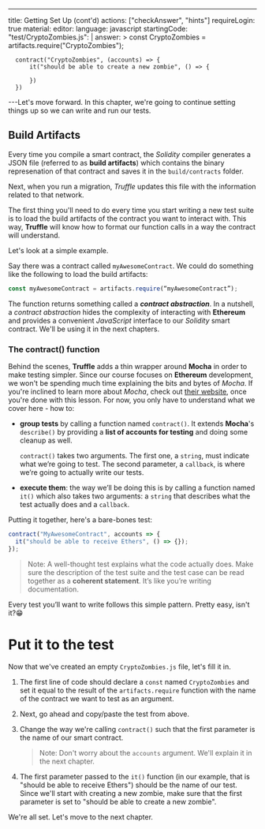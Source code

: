 ---
title: Getting Set Up (cont'd)
actions: ["checkAnswer", "hints"]
requireLogin: true
material:
  editor:
    language: javascript
    startingCode:
      "test/CryptoZombies.js": |
    answer: >
      const CryptoZombies = artifacts.require("CryptoZombies");

      contract("CryptoZombies", (accounts) => {
          it("should be able to create a new zombie", () => {

          })
      })
---Let's move forward. In this chapter, we're going to continue setting things
up so we can write and run our tests.

## Build Artifacts

Every time you compile a smart contract, the _Solidity_ compiler generates a
JSON file (referred to as **build artifacts**) which contains the binary
represenation of that contract and saves it in the `build/contracts` folder.

Next, when you run a migration, _Truffle_ updates this file with the information
related to that network.

The first thing you'll need to do every time you start writing a new test suite
is to load the build artifacts of the contract you want to interact with. This
way, **Truffle** will know how to format our function calls in a way the
contract will understand.

Let's look at a simple example.

Say there was a contract called `myAwesomeContract`. We could do something like
the following to load the build artifacts:

```javascript
const myAwesomeContract = artifacts.require(“myAwesomeContract”);
```

The function returns something called a **_contract abstraction_**. In a
nutshell, a _contract abstraction_ hides the complexity of interacting with
**Ethereum** and provides a convenient _JavaScript_ interface to our _Solidity_
smart contract. We'll be using it in the next chapters.

### The contract() function

Behind the scenes, **Truffle** adds a thin wrapper around **Mocha** in order to
make testing simpler. Since our course focuses on **Ethereum** development, we
won't be spending much time explaining the bits and bytes of _Mocha_. If you're
inclined to learn more about _Mocha_, check out
<a href="https://mochajs.org/" target=_blank>their website</a>, once you're done
with this lesson. For now, you only have to understand what we cover here - how
to:

- **group tests** by calling a function named `contract()`. It extends
  **Mocha**'s `describe()` by providing a **list of accounts for testing** and
  doing some cleanup as well.

  `contract()` takes two arguments. The first one, a `string`, must indicate
  what we’re going to test. The second parameter, a `callback`, is where we’re
  going to actually write our tests.

- **execute them**: the way we’ll be doing this is by calling a function named
  `it()` which also takes two arguments: a `string` that describes what the test
  actually does and a `callback`.

Putting it together, here's a bare-bones test:

```javascript
contract("MyAwesomeContract", accounts => {
  it("should be able to receive Ethers", () => {});
});
```

> Note: A well-thought test explains what the code actually does. Make sure the
> description of the test suite and the test case can be read together as a
> **coherent statement**. It’s like you’re writing documentation.

Every test you’ll want to write follows this simple pattern. Pretty easy, isn't
it?😁

# Put it to the test

Now that we've created an empty `CryptoZombies.js` file, let's fill it in.

1. The first line of code should declare a `const` named `CryptoZombies` and set
   it equal to the result of the `artifacts.require` function with the name of
   the contract we want to test as an argument.

2. Next, go ahead and copy/paste the test from above.

3. Change the way we're calling `contract()` such that the first parameter is
   the name of our smart contract.

   > Note: Don't worry about the `accounts` argument. We'll explain it in the
   > next chapter.

4. The first parameter passed to the `it()` function (in our example, that is
   "should be able to receive Ethers") should be the name of our test. Since
   we'll start with creating a new zombie, make sure that the first parameter is
   set to "should be able to create a new zombie".

We're all set. Let's move to the next chapter.
